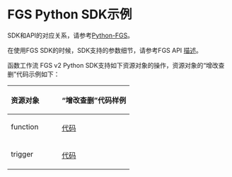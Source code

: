 # FGS Python SDK示例<a name="ZH-CN_TOPIC_0187478152"></a>

SDK和API的对应关系，请参考[Python-FGS](Python-FGS.md)。

在使用FGS SDK的时候，SDK支持的参数细节，请参考FGS API  [描述](https://support.huaweicloud.com/api-functiongraph/functiongraph_06_0105.html)。

函数工作流 FGS v2 Python SDK支持如下资源对象的操作，资源对象的“增改查删”代码示例如下：

<a name="table1076713561811"></a>
<table><thead align="left"><tr id="row198208561389"><th class="cellrowborder" valign="top" width="41.65%" id="mcps1.1.3.1.1"><p id="p118202561820"><a name="p118202561820"></a><a name="p118202561820"></a><strong id="b482017561988"><a name="b482017561988"></a><a name="b482017561988"></a>资源对象</strong></p>
</th>
<th class="cellrowborder" valign="top" width="58.35%" id="mcps1.1.3.1.2"><p id="p158201561688"><a name="p158201561688"></a><a name="p158201561688"></a><strong id="b1782045618812"><a name="b1782045618812"></a><a name="b1782045618812"></a>“增改查删”代码样例</strong></p>
</th>
</tr>
</thead>
<tbody><tr id="row2820156789"><td class="cellrowborder" valign="top" width="41.65%" headers="mcps1.1.3.1.1 "><p id="p0127754155717"><a name="p0127754155717"></a><a name="p0127754155717"></a>function</p>
</td>
<td class="cellrowborder" valign="top" width="58.35%" headers="mcps1.1.3.1.2 "><p id="p48203561788"><a name="p48203561788"></a><a name="p48203561788"></a><a href="https://github.com/huaweicloud/huaweicloud-sdk-python/blob/master/examples/fgs/v2/function.py" target="_blank" rel="noopener noreferrer">代码</a></p>
</td>
</tr>
<tr id="row1482013567818"><td class="cellrowborder" valign="top" width="41.65%" headers="mcps1.1.3.1.1 "><p id="p1781195185813"><a name="p1781195185813"></a><a name="p1781195185813"></a>trigger</p>
</td>
<td class="cellrowborder" valign="top" width="58.35%" headers="mcps1.1.3.1.2 "><p id="p198204561080"><a name="p198204561080"></a><a name="p198204561080"></a><a href="https://github.com/huaweicloud/huaweicloud-sdk-python/blob/master/examples/fgs/v2/triggers.py" target="_blank" rel="noopener noreferrer">代码</a></p>
</td>
</tr>
</tbody>
</table>

